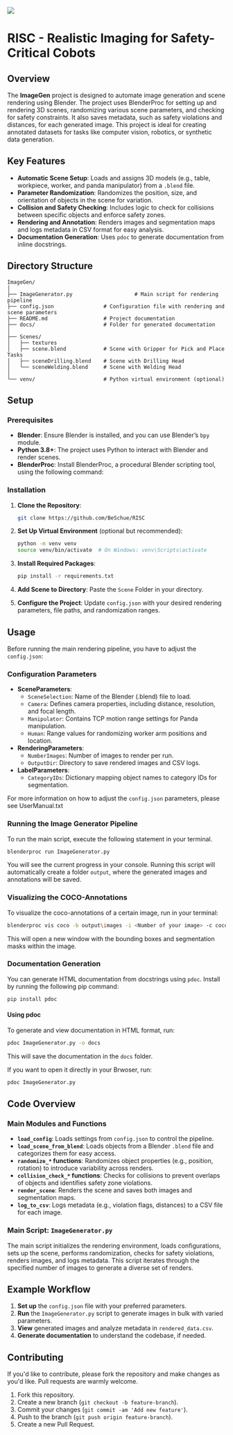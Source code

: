 ![](https://www.beschaeftigte.uni-stuttgart.de/uni-services/oeffentlichkeitsarbeit/corporate-design/cd-dateien/01_Logo/png/unistuttgart_logo_deutsch_cmyk-01.png)

# RISC - Realistic Imaging for Safety-Critical Cobots

## Overview

The **ImageGen** project is designed to automate image generation and scene rendering using Blender. The project uses BlenderProc for setting up and rendering 3D scenes, randomizing various scene parameters, and checking for safety constraints. It also saves metadata, such as safety violations and distances, for each generated image. This project is ideal for creating annotated datasets for tasks like computer vision, robotics, or synthetic data generation.

## Key Features

- **Automatic Scene Setup**: Loads and assigns 3D models (e.g., table, workpiece, worker, and panda manipulator) from a `.blend` file.
- **Parameter Randomization**: Randomizes the position, size, and orientation of objects in the scene for variation.
- **Collision and Safety Checking**: Includes logic to check for collisions between specific objects and enforce safety zones.
- **Rendering and Annotation**: Renders images and segmentation maps and logs metadata in CSV format for easy analysis.
- **Documentation Generation**: Uses `pdoc` to generate documentation from inline docstrings.

## Directory Structure

```plaintext
ImageGen/
│
├── ImageGenerator.py                    # Main script for rendering pipeline
├── config.json                # Configuration file with rendering and scene parameters
├── README.md                  # Project documentation
├── docs/                      # Folder for generated documentation
│
├── Scenes/
│   ├── textures
│   ├── scene.blend            # Scene with Gripper for Pick and Place Tasks
│   ├── sceneDrilling.blend    # Scene with Drilling Head           
│   └── sceneWelding.blend     # Scene with Welding Head
│
└── venv/                      # Python virtual environment (optional)
```

## Setup

### Prerequisites

- **Blender**: Ensure Blender is installed, and you can use Blender’s `bpy` module.
- **Python 3.8+**: The project uses Python to interact with Blender and render scenes.
- **BlenderProc**: Install BlenderProc, a procedural Blender scripting tool, using the following command:


### Installation

1. **Clone the Repository**:

   ```bash
   git clone https://github.com/BeSchue/RISC
   ```

2. **Set Up Virtual Environment** (optional but recommended):

   ```bash
   python -m venv venv
   source venv/bin/activate  # On Windows: venv\Scripts\activate
   ```

3. **Install Required Packages**:

   ```bash
   pip install -r requirements.txt
   ```

4. **Add Scene to Directory**: Paste the `Scene` Folder in your directory.

5. **Configure the Project**: Update `config.json` with your desired rendering parameters, file paths, and randomization ranges.

## Usage

Before running the main rendering pipeline, you have to adjust the `config.json`:

### Configuration Parameters
- **SceneParameters**:
    - `SceneSelection`: Name of the Blender (.blend) file to load.
    - `Camera`: Defines camera properties, including distance, resolution, and focal length.
    - `Manipulator`: Contains TCP motion range settings for Panda manipulation.
    - `Human`: Range values for randomizing worker arm positions and location.
- **RenderingParameters**:
    - `NumberImages`: Number of images to render per run.
    - `OutputDir`: Directory to save rendered images and CSV logs.
- **LabelParameters**:
    - `CategoryIDs`: Dictionary mapping object names to category IDs for segmentation.

For more information on how to adjust the `config.json` parameters, please see UserManual.txt

### Running the Image Generator Pipeline

To run the main script, execute the following statement in your terminal.

```bash
blenderproc run ImageGenerator.py
```

You will see the current progress in your console. Running this script will automatically create a folder `output`, where the generated images and annotations will be saved.

### Visualizing the COCO-Annotations

To visualize the coco-annotations of a certain image, run in your terminal:

```bash
blenderproc vis coco -b output\images -i <Number of your image> -c coco_annotations.json
```

This will open a new window with the bounding boxes and segmentation masks within the image.

### Documentation Generation

You can generate HTML documentation from docstrings using `pdoc`.
Install by running the following pip command:

```bash
pip install pdoc
```

#### Using pdoc

To generate and view documentation in HTML format, run:

```bash
pdoc ImageGenerator.py -o docs
```

This will save the documentation in the `docs` folder.

If you want to open it directly in your Brwoser, run:

```bash
pdoc ImageGenerator.py
```

## Code Overview

### Main Modules and Functions

- **`load_config`**: Loads settings from `config.json` to control the pipeline.
- **`load_scene_from_blend`**: Loads objects from a Blender `.blend` file and categorizes them for easy access.
- **`randomize_*` functions**: Randomizes object properties (e.g., position, rotation) to introduce variability across renders.
- **`collision_check_*` functions**: Checks for collisions to prevent overlaps of objects and identifies safety zone violations.
- **`render_scene`**: Renders the scene and saves both images and segmentation maps.
- **`log_to_csv`**: Logs metadata (e.g., violation flags, distances) to a CSV file for each image.

### Main Script: `ImageGenerator.py`

The main script initializes the rendering environment, loads configurations, sets up the scene, performs randomization, checks for safety violations, renders images, and logs metadata. This script iterates through the specified number of images to generate a diverse set of renders.

## Example Workflow

1. **Set up** the `config.json` file with your preferred parameters.
2. **Run** the `ImageGenerator.py` script to generate images in bulk with varied parameters.
3. **View** generated images and analyze metadata in `rendered_data.csv`.
4. **Generate documentation** to understand the codebase, if needed.

## Contributing

If you'd like to contribute, please fork the repository and make changes as you'd like. Pull requests are warmly welcome.

1. Fork this repository.
2. Create a new branch (`git checkout -b feature-branch`).
3. Commit your changes (`git commit -am 'Add new feature'`).
4. Push to the branch (`git push origin feature-branch`).
5. Create a new Pull Request.

